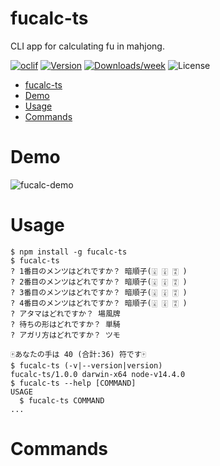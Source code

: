 fucalc-ts
=========

CLI app for calculating fu in mahjong.

[![oclif](https://img.shields.io/badge/cli-oclif-brightgreen.svg)](https://oclif.io)
[![Version](https://img.shields.io/npm/v/fucalc-ts.svg)](https://npmjs.org/package/fucalc-ts)
[![Downloads/week](https://img.shields.io/npm/dw/fucalc-ts.svg)](https://npmjs.org/package/fucalc-ts)
![License](https://img.shields.io/npm/l/fucalc-ts.svg)

<!-- toc -->
- [fucalc-ts](#fucalc-ts)
- [Demo](#demo)
- [Usage](#usage)
- [Commands](#commands)
<!-- tocstop -->

# Demo
<!-- demo -->
![fucalc-demo](https://user-images.githubusercontent.com/25533384/92455643-eb4d8480-f1fc-11ea-88b4-53b30e581ff2.gif)
<!-- demostop -->

# Usage
<!-- usage -->
```sh-session
$ npm install -g fucalc-ts
$ fucalc-ts
? 1番目のメンツはどれですか？ 暗順子(🀈 🀉 🀊 )
? 2番目のメンツはどれですか？ 暗順子(🀈 🀉 🀊 )
? 3番目のメンツはどれですか？ 暗順子(🀈 🀉 🀊 )
? 4番目のメンツはどれですか？ 暗順子(🀈 🀉 🀊 )
? アタマはどれですか？ 場風牌
? 待ちの形はどれですか？ 単騎
? アガリ方はどれですか？ ツモ

🀄️あなたの手は 40 (合計:36) 符です🀄️
$ fucalc-ts (-v|--version|version)
fucalc-ts/1.0.0 darwin-x64 node-v14.4.0
$ fucalc-ts --help [COMMAND]
USAGE
  $ fucalc-ts COMMAND
...
```
<!-- usagestop -->
# Commands
<!-- commands -->

<!-- commandsstop -->
